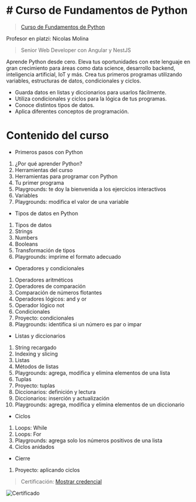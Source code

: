 # # Curso de Fundamentos de Python

> <a href="https://platzi.com/cursos/python/?school=_escuela_escuela-datos_">Curso de Fundamentos de Python</a>

Profesor en platzi: Nicolas Molina

> Senior Web Developer con Angular y NestJS

Aprende Python desde cero. Eleva tus oportunidades con este lenguaje en gran crecimiento para áreas como data science, desarrollo backend, inteligencia artificial, IoT y más. Crea tus primeros programas utilizando variables, estructuras de datos, condicionales y ciclos.

- Guarda datos en listas y diccionarios para usarlos fácilmente.
- Utiliza condicionales y ciclos para la lógica de tus programas.
- Conoce distintos tipos de datos.
- Aplica diferentes conceptos de programación.

# Contenido del curso

- Primeros pasos con Python

1. ¿Por qué aprender Python?
2. Herramientas del curso
3. Herramientas para programar con Python
4. Tu primer programa
5. Playgrounds: te doy la bienvenida a los ejercicios interactivos
6. Variables
7. Playgrounds: modifica el valor de una variable

- Tipos de datos en Python

1. Tipos de datos
2. Strings
3. Numbers
4. Booleans
5. Transformación de tipos
6. Playgrounds: imprime el formato adecuado

- Operadores y condicionales

1. Operadores aritméticos
2. Operadores de comparación
3. Comparación de números flotantes
4. Operadores lógicos: and y or
5. Operador lógico not
6. Condicionales
7. Proyecto: condicionales
8. Playgrounds: identifica si un número es par o impar

- Listas y diccionarios

1. String recargado
2. Indexing y slicing
3. Listas
4. Métodos de listas
5. Playgrounds: agrega, modifica y elimina elementos de una lista
6. Tuplas
7. Proyecto: tuplas
8. Diccionarios: definición y lectura
9. Diccionarios: inserción y actualización
10. Playgrounds: agrega, modifica y elimina elementos de un diccionario

- Ciclos

1. Loops: While
2. Loops: For
3. Playgrounds: agrega solo los números positivos de una lista
4. Ciclos anidados

- Cierre

1. Proyecto: aplicando ciclos

> <span>Certificación: <a href="...">Mostrar credencial</a></span>

![Certificado](img/...)
